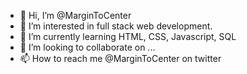 - 👋 Hi, I’m @MarginToCenter
- 👀 I’m interested in full stack web development.
- 🌱 I’m currently learning HTML, CSS, Javascript, SQL
- 💞️ I’m looking to collaborate on ...
- 📫 How to reach me @MarginToCenter on twitter

<!---
MarginToCenter/MarginToCenter is a ✨ special ✨ repository because its `README.md` (this file) appears on your GitHub profile.
You can click the Preview link to take a look at your changes.
--->
